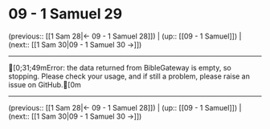 # 09 - 1 Samuel 29

(previous:: [[1 Sam 28|← 09 - 1 Samuel 28]]) | (up:: [[09 - 1 Samuel]]) | (next:: [[1 Sam 30|09 - 1 Samuel 30 →]])

***
[0;31;49mError: the data returned from BibleGateway is empty, so stopping. Please check your usage, and if still a problem, please raise an issue on GitHub.[0m

***

(previous:: [[1 Sam 28|← 09 - 1 Samuel 28]]) | (up:: [[09 - 1 Samuel]]) | (next:: [[1 Sam 30|09 - 1 Samuel 30 →]])
